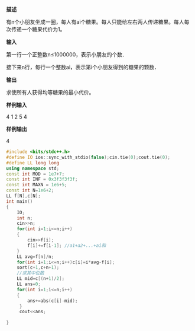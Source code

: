 

**描述**

有n个小朋友坐成一圈，每人有ai个糖果。每人只能给左右两人传递糖果。每人每次传递一个糖果代价为1。

**输入**

第一行一个正整数n≤1000000，表示小朋友的个数．

接下来n行，每行一个整数ai，表示第i个小朋友得到的糖果的颗数．

**输出**

求使所有人获得均等糖果的最小代价。

**样例输入**

4
1
2
5
4

**样例输出**

4

 

```c++
#include <bits/stdc++.h>
#define IO ios::sync_with_stdio(false);cin.tie(0);cout.tie(0);
#define LL long long
using namespace std;
const int MOD = 1e7+7;
const int INF = 0x3f3f3f3f;
const int MAXN = 1e6+5;
const int N=1e6+2;
LL f[N],c[N];
int main() 
{
	IO; 
 	int n;
	cin>>n;
	for(int i=1;i<=n;i++)
	{
		cin>>f[i];
		f[i]+=f[i-1]; //a1+a2+...+ai和 
	}
	LL avg=f[n]/n; 
	for(int i=1;i<=n;i++)c[i]=i*avg-f[i];
	sort(c+1,c+n+1);
	//求其中位数 
	LL mid=c[(n+1)/2];
	LL ans=0;
	for(int i=1;i<=n;i++)
	{
		ans+=abs(c[i]-mid);
	 } 
	 cout<<ans;
	
}

```

